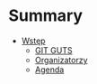 # Summary

* [Wstęp](README.md)
  * [GIT GUTS](content/gitguts.md)
  * [Organizatorzy](content/about.md)
  * [Agenda](content/agenda.md)
